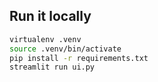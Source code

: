 ## Run it locally

```sh
virtualenv .venv
source .venv/bin/activate
pip install -r requirements.txt
streamlit run ui.py
```